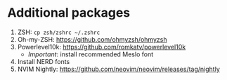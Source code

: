 # Additional packages

 1. ZSH: `cp zsh/zshrc ~/.zshrc`
 1. Oh-my-ZSH: https://github.com/ohmyzsh/ohmyzsh
 1. Powerlevel10k: https://github.com/romkatv/powerlevel10k
    - *Important*: install recommended Meslo font
 1. Install NERD fonts
 1. NVIM Nightly: https://github.com/neovim/neovim/releases/tag/nightly

